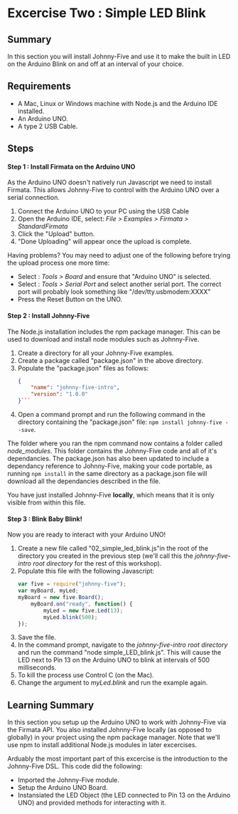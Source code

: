 # Excercise Two : Simple LED Blink #

## Summary ##

In this section you will install Johnny-Five and use it to make the built in LED on the Arduino Blink on and off at an interval of your choice.

## Requirements ##

* A Mac, Linux or Windows machine with Node.js and the Arduino IDE installed.
* An Arduino UNO.
* A type 2 USB Cable.

## Steps ##

#### Step 1 : Install Firmata on the Arduino UNO ####

As the Arduino UNO doesn't natively run Javascript we need to install Firmata.  This allows Johnny-Five to control with the Arduino UNO over a serial connection.

1. Connect the Arduino UNO to your PC using the USB Cable
2. Open the Arduino IDE, select: _File > Examples > Firmata > StandardFirmata_
3. Click the "Upload" button.
4. "Done Uploading" will appear once the upload is complete.

Having problems?  You may need to adjust one of the following before trying the upload process one more time:
* Select : _Tools > Board_ and ensure that "Arduino UNO" is selected. 
* Select : _Tools > Serial Port_ and select another serial port.  The correct port will probably look something like  "/dev/tty.usbmodem:XXXX"
* Press the Reset Button on the UNO.

#### Step 2 : Install Johnny-Five ####

The Node.js installation includes the npm package manager.  This can be used to download and install node modules such as Johnny-Five.
1. Create a directory for all your Johnny-Five examples.
2. Create a package called "package.json" in the above directory.
3. Populate the "package.json" files as follows:
    ```json
    {
        "name": "johnny-five-intro",
        "version": "1.0.0"
    }```
4. Open a command prompt and run the following command in the directory containing the "package.json" file: `npm install johnny-five --save`.

The folder where you ran the npm command now contains a folder called _node_modules_.  This folder contains the Johnny-Five code and all of it's dependancies.  The package.json has also been updated to include a dependancy reference to Johnny-Five, making your code portable, as running `npm install` in the same directory as a package.json file will download all the dependancies described in the file. 

You have just installed Johnny-Five **locally**, which means that it is only visible from within this file.

#### Step 3 : Blink Baby Blink! ####

Now you are ready to interact with your Arduino UNO!  

1. Create a new file called "02_simple_led_blink.js"in the root of the directory you created in the previous step (we'll call this the *johnny-five-intro root directory* for the rest of this workshop).
2. Populate this file with the following Javascript:
    ```javascript
    var five = require("johnny-five");
    var myBoard, myLed;
    myBoard = new five.Board();
        myBoard.on("ready", function() {
            myLed = new five.Led(13);
            myLed.blink(500);
    });
    ```
3. Save the file.
4. In the command prompt, navigate to the *johnny-five-intro root directory* and run the command "node simple_LED_blink.js".  This will cause the LED next to Pin 13 on the Arduino UNO to blink at intervals of 500 milliseconds.
5. To kill the process use Control C (on the Mac).
6. Change the argument to _myLed.blink_ and run the example again.

## Learning Summary ##

In this section you setup up the Arduino UNO to work with Johnny-Five via the Firmata API.  You also installed Johnny-Five locally (as opposed to globally) in your project using the npm package manager.  Note that we'll use npm to install additional Node.js modules in later excercises.

Arduably the most important part of this excercise is the introduction to the Johnny-Five DSL.  This code did the following:
* Imported the Johnny-Five module.
* Setup the Arduino UNO Board.
* Instansiated the LED Object (the LED connected to Pin 13 on the Arduino UNO) and provided methods for interacting with it.
